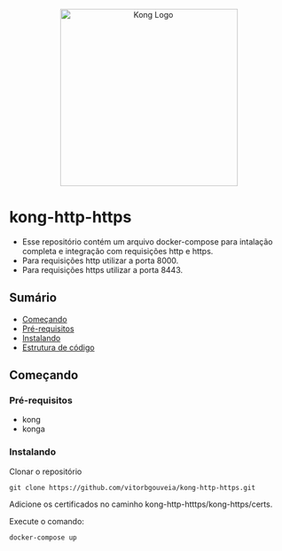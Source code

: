 <p align="center">
  <a href="https://konghq.com/kong/" target="blank"><img src="https://miro.medium.com/max/1020/1*gjFEvJt_18hI5Sk39fL2nQ.png" width="320" alt="Kong Logo" /></a>
</p>

kong-http-https
=========================
* Esse repositório contém um arquivo docker-compose para intalação completa e integração com requisições http e https.
* Para requisições http utilizar a porta 8000.
* Para requisições https utilizar a porta 8443.

## Sumário
* [Começando](#começando)
* [Pré-requisitos](#Pré-requisitos)
* [Instalando](#Instalando)
* [Estrutura de código](#Padronização-de-codigo)

## Começando

### Pré-requisitos

* kong
* konga

### Instalando

Clonar o repositório
```
git clone https://github.com/vitorbgouveia/kong-http-https.git
```

Adicione os certificados no caminho kong-http-htttps/kong-https/certs.

Execute o comando:
```
docker-compose up
```
